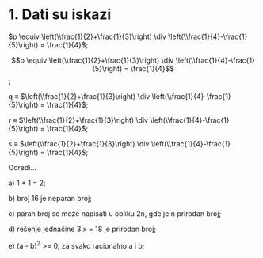 # 1. Dati su iskazi 

$p \equiv \left(\\frac{1}{2}+\frac{1}{3}\right) \div \left(\\frac{1}{4}-\frac{1}{5}\right) = \frac{1}{4}$; 

$$p \equiv \left(\\frac{1}{2}+\frac{1}{3}\right) \div \left(\\frac{1}{4}-\frac{1}{5}\right) = \frac{1}{4}$$;

q $\equiv$ $\left(\\frac{1}{2}+\frac{1}{3}\right) \div \left(\\frac{1}{4}-\frac{1}{5}\right) = \frac{1}{4}$; 

r $\equiv$ $\left(\\frac{1}{2}+\frac{1}{3}\right) \div \left(\\frac{1}{4}-\frac{1}{5}\right) = \frac{1}{4}$; 

s $\equiv$ $\left(\\frac{1}{2}+\frac{1}{3}\right) \div \left(\\frac{1}{4}-\frac{1}{5}\right) = \frac{1}{4}$;

Odredi...

a) 1 + 1 = 2;

b) broj 16 je neparan broj;

c) paran broj se može napisati u obliku 2n, gde je n prirodan broj;

d) rešenje jednačine 3 x = 18 je prirodan broj;

e) (a - b)<sup>2</sup> >= 0, za svako racionalno a i b;
